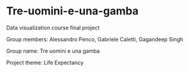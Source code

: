 # Tre-uomini-e-una-gamba
Data visualization course final project

Group members: Alessandro Penco, Gabriele Caletti, Gagandeep Singh

Group name: Tre uomini e una gamba

Project theme: Life Expectancy
